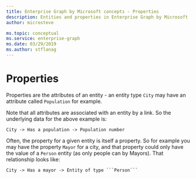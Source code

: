 ```yaml
---
title: Enterprise Graph by Microsoft concepts - Properties
description: Entities and properties in Enterprise Graph by Microsoft 
author: microsteve

ms.topic: conceptual
ms.service: enterprise-graph 
ms.date: 03/29/2019
ms.author: stflanag
---
```


# Properties

Properties are the attributes of an entity - an entity type ```City``` may have an attribute called ```Population``` for example.

Note that all attributes are associated with an entity by a link. So the underlying data for the above example is:

```
City -> Has a population -> Population number
```
Often, the property for a given entity is itself a property. So for example you may have the property ```Mayor``` for a city, and that property could only have the value of a ```Person``` entity (as only people can by Mayors). That relationship looks like:

```
City -> Has a mayor -> Entity of type ```Person```
```





